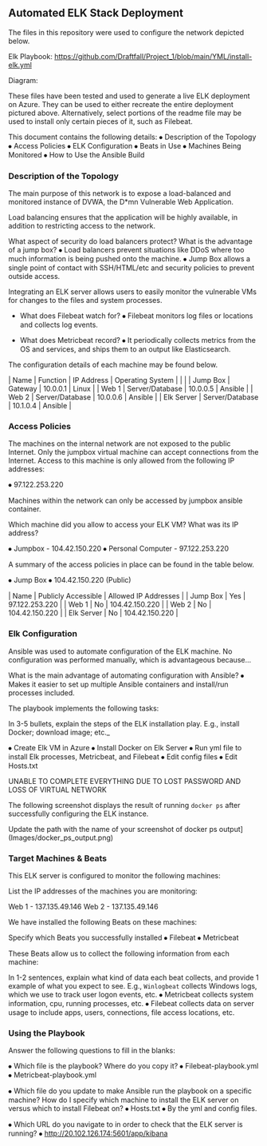 ## Automated ELK Stack Deployment
The files in this repository were used to configure the network depicted below.

Elk Playbook: https://github.com/Draftfall/Project_1/blob/main/YML/install-elk.yml



Diagram: 
 


These files have been tested and used to generate a live ELK deployment on Azure. They can be used to either recreate the entire deployment pictured above. Alternatively, select portions of the readme file may be used to install only certain pieces of it, such as Filebeat.
  
This document contains the following details:
⦁	Description of the Topology
⦁	Access Policies
⦁	ELK Configuration
⦁	Beats in Use
⦁	Machines Being Monitored
⦁	How to Use the Ansible Build


### Description of the Topology

The main purpose of this network is to expose a load-balanced and monitored instance of DVWA, the D*mn Vulnerable Web Application.

Load balancing ensures that the application will be highly available, in addition to restricting access to the network.

What aspect of security do load balancers protect? What is the advantage of a jump box?
⦁	Load balancers prevent situations like DDoS where too much information is being pushed onto the machine.
⦁	Jump Box allows a single point of contact with SSH/HTML/etc and security policies to prevent outside access.

Integrating an ELK server allows users to easily monitor the vulnerable VMs for changes to the files and system processes.

- What does Filebeat watch for?
⦁	Filebeat monitors log files or locations and collects log events.

- What does Metricbeat record?
⦁	It periodically collects metrics from the OS and services, and ships them to an output like Elasticsearch.












The configuration details of each machine may be found below.



| 	Name		| 	Function	| 	IP Address	|	Operating System |
|												      |
|	Jump Box 	| 	Gateway  	| 	10.0.0.1   	| 	Linux            	      |
| 	Web 1    	|    Server/Database	|            10.0.0.5	|           Ansible   	      |
| 	Web 2    	|    Server/Database    |           10.0.0.6	|           Ansible   	      |
|          Elk Server	|    Server/Database    |           10.1.0.4	|           Ansible   	      |


### Access Policies

The machines on the internal network are not exposed to the public Internet. 
Only the jumpbox virtual machine can accept connections from the Internet. Access to this machine is only allowed from the following IP addresses:

⦁	97.122.253.220

Machines within the network can only be accessed by jumpbox ansible container.

Which machine did you allow to access your ELK VM? What was its IP address?

⦁	Jumpbox - 104.42.150.220
⦁	Personal Computer - 97.122.253.220



A summary of the access policies in place can be found in the table below.

⦁	Jump Box
⦁	104.42.150.220 (Public)

| Name	| Publicly Accessible	| Allowed IP Addresses	|
| Jump Box	| Yes			| 97.122.253.220		|
| Web 1          	| No			| 104.42.150.220		|
| Web 2          	| No			| 104.42.150.220		|
| Elk Server     	| No			| 104.42.150.220		|


### Elk Configuration
Ansible was used to automate configuration of the ELK machine. No configuration was performed manually, which is advantageous because...

What is the main advantage of automating configuration with Ansible?
⦁	Makes it easier to set up multiple Ansible containers and install/run processes included.



The playbook implements the following tasks:

In 3-5 bullets, explain the steps of the ELK installation play. E.g., install Docker; download image; etc._

⦁	Create Elk VM in Azure
⦁	Install Docker on Elk Server
⦁	Run yml file to install Elk processes, Metricbeat, and Filebeat
⦁	Edit config files
⦁	Edit Hosts.txt





UNABLE TO COMPLETE EVERYTHING DUE TO LOST PASSWORD AND LOSS OF VIRTUAL NETWORK



The following screenshot displays the result of running `docker ps` after successfully configuring the ELK instance.


Update the path with the name of your screenshot of docker ps output](Images/docker_ps_output.png)


### Target Machines & Beats

This ELK server is configured to monitor the following machines:

List the IP addresses of the machines you are monitoring:

Web 1 - 137.135.49.146
Web 2 - 137.135.49.146

We have installed the following Beats on these machines:

Specify which Beats you successfully installed
⦁	Filebeat
⦁	Metricbeat


These Beats allow us to collect the following information from each machine:

In 1-2 sentences, explain what kind of data each beat collects, and provide 1 example of what you expect to see. E.g., `Winlogbeat` collects Windows logs, which we use to track user logon events, etc.
⦁	Metricbeat collects system information, cpu, running processes, etc.
⦁	Filebeat collects data on server usage to include apps, users, connections, file access locations, etc.

### Using the Playbook

Answer the following questions to fill in the blanks:

⦁	Which file is the playbook? Where do you copy it?
⦁	Filebeat-playbook.yml
⦁	Metricbeat-playbook.yml

⦁	Which file do you update to make Ansible run the playbook on a specific machine? How do I specify which machine to install the ELK server on versus which to install Filebeat on?
⦁	Hosts.txt
⦁	By the yml and config files.

⦁	Which URL do you navigate to in order to check that the ELK server is running?
⦁	http://20.102.126.174:5601/app/kibana

